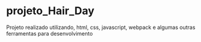 # projeto_Hair_Day
 Projeto realizado utilizando, html, css, javascript, webpack e algumas outras ferramentas para desenvolvimento
